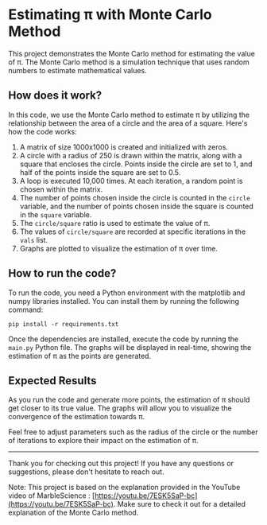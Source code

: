 # Estimating π with Monte Carlo Method

This project demonstrates the Monte Carlo method for estimating the value of π. The Monte Carlo method is a simulation technique that uses random numbers to estimate mathematical values.

## How does it work?

In this code, we use the Monte Carlo method to estimate π by utilizing the relationship between the area of a circle and the area of a square. Here's how the code works:

1. A matrix of size 1000x1000 is created and initialized with zeros.
2. A circle with a radius of 250 is drawn within the matrix, along with a square that encloses the circle. Points inside the circle are set to 1, and half of the points inside the square are set to 0.5.
3. A loop is executed 10,000 times. At each iteration, a random point is chosen within the matrix.
4. The number of points chosen inside the circle is counted in the `circle` variable, and the number of points chosen inside the square is counted in the `square` variable.
5. The `circle/square` ratio is used to estimate the value of π.
6. The values of `circle/square` are recorded at specific iterations in the `vals` list.
7. Graphs are plotted to visualize the estimation of π over time.

## How to run the code?

To run the code, you need a Python environment with the matplotlib and numpy libraries installed. You can install them by running the following command:

`pip install -r requirements.txt`


Once the dependencies are installed, execute the code by running the `main.py` Python file. The graphs will be displayed in real-time, showing the estimation of π as the points are generated.

## Expected Results

As you run the code and generate more points, the estimation of π should get closer to its true value. The graphs will allow you to visualize the convergence of the estimation towards π.

Feel free to adjust parameters such as the radius of the circle or the number of iterations to explore their impact on the estimation of π.

---

Thank you for checking out this project! If you have any questions or suggestions, please don't hesitate to reach out.

Note: This project is based on the explanation provided in the YouTube video of MarbleScience : [https://youtu.be/7ESK5SaP-bc](https://youtu.be/7ESK5SaP-bc). Make sure to check it out for a detailed explanation of the Monte Carlo method.
 

